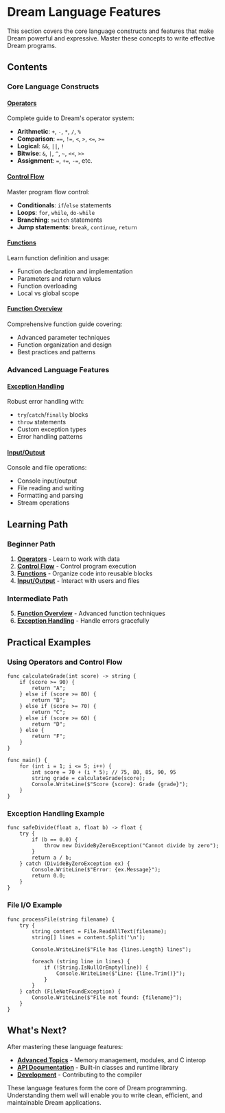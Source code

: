 # Dream Language Features

This section covers the core language constructs and features that make Dream powerful and expressive. Master these concepts to write effective Dream programs.

## Contents

### Core Language Constructs

#### [Operators](operators.md)
Complete guide to Dream's operator system:
- **Arithmetic**: `+`, `-`, `*`, `/`, `%`
- **Comparison**: `==`, `!=`, `<`, `>`, `<=`, `>=`
- **Logical**: `&&`, `||`, `!`
- **Bitwise**: `&`, `|`, `^`, `~`, `<<`, `>>`
- **Assignment**: `=`, `+=`, `-=`, etc.

#### [Control Flow](language-guide/control-flow.md)
Master program flow control:
- **Conditionals**: `if`/`else` statements
- **Loops**: `for`, `while`, `do-while`
- **Branching**: `switch` statements
- **Jump statements**: `break`, `continue`, `return`

#### [Functions](functions.md)
Learn function definition and usage:
- Function declaration and implementation
- Parameters and return values
- Function overloading
- Local vs global scope

#### [Function Overview](functions-overview.md)
Comprehensive function guide covering:
- Advanced parameter techniques
- Function organization and design
- Best practices and patterns

### Advanced Language Features

#### [Exception Handling](exceptions.md)
Robust error handling with:
- `try`/`catch`/`finally` blocks
- `throw` statements
- Custom exception types
- Error handling patterns

#### [Input/Output](io/)
Console and file operations:
- Console input/output
- File reading and writing
- Formatting and parsing
- Stream operations

## Learning Path

### Beginner Path
1. **[Operators](operators.md)** - Learn to work with data
2. **[Control Flow](language-guide/control-flow.md)** - Control program execution
3. **[Functions](functions.md)** - Organize code into reusable blocks
4. **[Input/Output](io/)** - Interact with users and files

### Intermediate Path
5. **[Function Overview](functions-overview.md)** - Advanced function techniques
6. **[Exception Handling](exceptions.md)** - Handle errors gracefully

## Practical Examples

### Using Operators and Control Flow
```dream
func calculateGrade(int score) -> string {
    if (score >= 90) {
        return "A";
    } else if (score >= 80) {
        return "B";
    } else if (score >= 70) {
        return "C";
    } else if (score >= 60) {
        return "D";
    } else {
        return "F";
    }
}

func main() {
    for (int i = 1; i <= 5; i++) {
        int score = 70 + (i * 5); // 75, 80, 85, 90, 95
        string grade = calculateGrade(score);
        Console.WriteLine($"Score {score}: Grade {grade}");
    }
}
```

### Exception Handling Example
```dream
func safeDivide(float a, float b) -> float {
    try {
        if (b == 0.0) {
            throw new DivideByZeroException("Cannot divide by zero");
        }
        return a / b;
    } catch (DivideByZeroException ex) {
        Console.WriteLine($"Error: {ex.Message}");
        return 0.0;
    }
}
```

### File I/O Example
```dream
func processFile(string filename) {
    try {
        string content = File.ReadAllText(filename);
        string[] lines = content.Split('\n');
        
        Console.WriteLine($"File has {lines.Length} lines");
        
        foreach (string line in lines) {
            if (!String.IsNullOrEmpty(line)) {
                Console.WriteLine($"Line: {line.Trim()}");
            }
        }
    } catch (FileNotFoundException) {
        Console.WriteLine($"File not found: {filename}");
    }
}
```

## What's Next?

After mastering these language features:
- **[Advanced Topics](../advanced-topics/)** - Memory management, modules, and C interop
- **[API Documentation](../api/)** - Built-in classes and runtime library
- **[Development](../development/)** - Contributing to the compiler

These language features form the core of Dream programming. Understanding them well will enable you to write clean, efficient, and maintainable Dream applications.